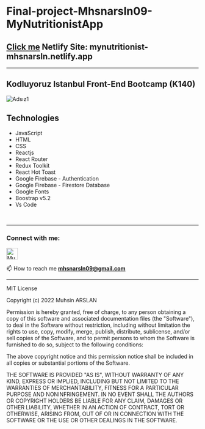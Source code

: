 ﻿ # Final-project-Mhsnarsln09-MyNutritionistApp 
  
  ## [Click me](https://mynutritionist-mhsnarsln.netlify.app/) Netlify Site: mynutritionist-mhsnarsln.netlify.app
  
  <hr/>
<h2>Kodluyoruz Istanbul Front-End Bootcamp (K140)</h2>


![Adsız1](https://user-images.githubusercontent.com/94838351/184639601-bfb85691-8cc0-4232-b7c7-d346793c1f08.png)


<h2>Technologies</h2>


<div>
  <ul>
    <li>JavaScript</li>
    <li>HTML</li>
    <li>CSS</li>
    <li>Reactjs</li>
    <li>React Router</li>
    <li>Redux Toolkit</li>
    <li>React Hot Toast</li>
    <li>Google Firebase - Authentication</li>
    <li>Google Firebase - Firestore Database</li>
    <li>Google Fonts</li>
    <li>Boostrap v5.2</li>
    <li>Vs Code</li>
  </ul>
</div>
<br/>
<hr/>
<h3 align="left">Connect with me:</h3>
<p align="left">
<a href="https://www.linkedin.com/in/mhsnarsln/" target="blank" rel=”noopener”><img align="center" src="https://velanovascular.com/wp-content/uploads/2020/06/LinkedIn.png" alt="Muhsin ARSLAN" height="30" width="30" /></a>

📫 How to reach me **mhsnarsln09@gmail.com**
<hr/>

MIT License

Copyright (c) 2022 Muhsin ARSLAN

Permission is hereby granted, free of charge, to any person obtaining a copy
of this software and associated documentation files (the "Software"), to deal
in the Software without restriction, including without limitation the rights
to use, copy, modify, merge, publish, distribute, sublicense, and/or sell
copies of the Software, and to permit persons to whom the Software is
furnished to do so, subject to the following conditions:

The above copyright notice and this permission notice shall be included in all
copies or substantial portions of the Software.

THE SOFTWARE IS PROVIDED "AS IS", WITHOUT WARRANTY OF ANY KIND, EXPRESS OR
IMPLIED, INCLUDING BUT NOT LIMITED TO THE WARRANTIES OF MERCHANTABILITY,
FITNESS FOR A PARTICULAR PURPOSE AND NONINFRINGEMENT. IN NO EVENT SHALL THE
AUTHORS OR COPYRIGHT HOLDERS BE LIABLE FOR ANY CLAIM, DAMAGES OR OTHER
LIABILITY, WHETHER IN AN ACTION OF CONTRACT, TORT OR OTHERWISE, ARISING FROM,
OUT OF OR IN CONNECTION WITH THE SOFTWARE OR THE USE OR OTHER DEALINGS IN THE
SOFTWARE.












